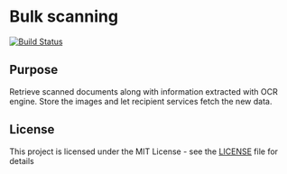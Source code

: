 # Bulk scanning

[![Build Status](https://travis-ci.org/hmcts/bulk-scanning.svg?branch=master)](https://travis-ci.org/hmcts/bulk-scanning)

## Purpose

Retrieve scanned documents along with information extracted with OCR engine. Store the images and let recipient
services fetch the new data.

## License

This project is licensed under the MIT License - see the [LICENSE](LICENSE) file for details

